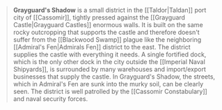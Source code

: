 > **Grayguard's Shadow** is a small district in the [[Taldor|Taldan]] port city of [[Cassomir]], tightly pressed against the [[Grayguard Castle|Grayguard Castles]] enormous walls. It is built on the same rocky outcropping that supports the castle and therefore doesn't suffer from the [[Blackwood Swamp]] plague like the neighboring [[Admiral's Fen|Admirals Fen]] district to the east. The district supplies the castle with everything it needs. A single fortified dock, which is the only other dock in the city outside the [[Imperial Naval Shipyards]], is surrounded by many warehouses and import/export businesses that supply the castle. In Grayguard's Shadow, the streets, which in Admiral's Fen are sunk into the murky soil, can be clearly seen. The district is well patrolled by the [[Cassomir Constabulary]] and naval security forces.







